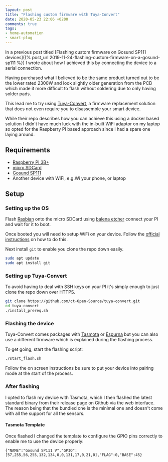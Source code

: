 ```yaml
---
layout: post
title: "Flashing custom firmware with Tuya-Convert"
date: 2020-05-23 22:06 +0200
comments: true
tags:
- home-automation
- smart-plug
---
```


In a previous post titled [Flashing custom firmware on Gosund SP111 devices]({% post_url 2019-11-24-flashing-custom-firmware-on-a-gosund-sp111 %}) I wrote about how I achieved this by connecting the device to a serial connection.

Having purchased what I believed to be the same product turned out to be the lower rated 2300W and look slightly older generation from the PCB which  made it more difficult to flash without soldering due to only having solder pads.

This lead me to try using [Tuya-Convert][0], a firmware replacement solution that does not even require you to disassemble your smart device.

While their repo describes how you can achieve this using a docker based solution I didn't have much luck with the in-built WiFi adaptor on my laptop so opted for the Raspberry PI based approach since I had a spare one laying around.

## Requirements

- [Raspberry PI 3B+][1]
- [micro SDCard][2]
- [Gosund SP111][3]
- Another device with WiFi, e.g.Wi your phone, or laptop

## Setup

### Setting up the OS

Flash [Rasbian][4] onto the micro SDCard using [balena etcher][8] connect your PI and wait for it to boot.

Once booted you will need to setup WiFi on your device. Follow the [official instructions][5] on how to do this.

Next install `git` to enable you clone the repo down easily.

```bash
sudo apt update
sudo apt install git
```

### Setting up Tuya-Convert

To avoid having to deal with SSH keys on your PI it's simply enough to just clone the repo down over HTTPS.

```bash
git clone https://github.com/ct-Open-Source/tuya-convert.git
cd tuya-convert
./install_prereq.sh
```

### Flashing the device

Tuya-Convert comes packages with [Tasmota][6] or [Espurna][7] but you can also use a different firmware which is explained during the flashing process.

 To get going, start the flashing script:

```bash
./start_flash.sh
```

Follow the on screen instructions be sure to put your device into pairing mode at the start of the process.

### After flashing

I opted to flash my device with Tasmota, which I then flashed the latest standard binary from their release page on Github via the web interface. The reason being that the bundled one is the minimal one and doesn't come with all the support for all the sensors.

#### Tasmota Template

Once flashed I changed the template to configure the GPIO pins correctly to enable me to use the device properly:

```text
{"NAME":"Gosund SP111 V","GPIO":[57,255,56,255,132,134,0,0,131,17,0,21,0],"FLAG":0,"BASE":45}
```

[0]: https://github.com/ct-Open-Source/tuya-convert
[1]: https://affiliate.malachisoord.com/t/c373281f-2a9e-42af-bc1e-db0f01ae12b1
[2]: https://affiliate.malachisoord.com/t/27d86c77-e3e8-4e21-abc9-2be97e2003b4
[3]: https://affiliate.malachisoord.com/t/940fc6b7-d20a-46d7-b6bb-2f6bdcaaed7b
[4]: https://www.raspberrypi.org/downloads/raspbian/
[5]: https://www.raspberrypi.org/documentation/configuration/wireless/wireless-cli.md
[6]: https://tasmota.github.io/docs/#/Home
[7]: https://github.com/xoseperez/espurna
[8]: https://www.balena.io/etcher/
